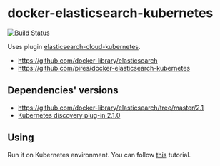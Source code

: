 # docker-elasticsearch-kubernetes

[![Build Status](https://travis-ci.org/Zhomart/docker-elasticsearch-kubernetes.svg)](https://travis-ci.org/Zhomart/docker-elasticsearch-kubernetes.svg)


Uses plugin [elasticsearch-cloud-kubernetes](https://github.com/fabric8io/elasticsearch-cloud-kubernetes).


- https://github.com/docker-library/elasticsearch
- https://github.com/pires/docker-elasticsearch-kubernetes


## Dependencies' versions

- https://github.com/docker-library/elasticsearch/tree/master/2.1
- [Kubernetes discovery plug-in 2.1.0](https://github.com/fabric8io/elasticsearch-cloud-kubernetes)


## Using

Run it on Kubernetes environment. You can follow [this](http://kubernetes.io/v1.1/examples/elasticsearch/production_cluster/README.html) tutorial.
